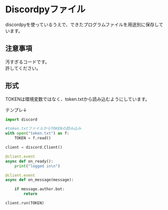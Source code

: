 # Discordpyファイル  
discordpyを使っているうえで、できたプログラムファイルを用途別に保存しています。  

## 注意事項  
汚すぎるコードです。  
許してください。　　

## 形式  
TOKENは環境変数ではなく、token.txtから読み込むようにしています。  

テンプレ↓
```py
import discord

#token.txtファイルからTOKENの読み込み
with open("token.txt") as f:
    TOKEN = f.read()

client = discord.Client()

@client.event
async def on_ready():
    print("logged in\n")

@client.event
async def on_message(message):

    if message.author.bot:
        return

client.run(TOKEN)
```